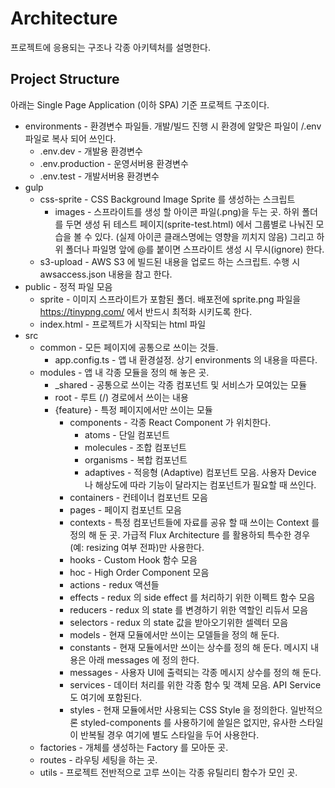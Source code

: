 # Architecture

프로젝트에 응용되는 구조나 각종 아키텍처를 설명한다.

## Project Structure
아래는 Single Page Application (이하 SPA) 기준 프로젝트 구조이다.

* environments - 환경변수 파일들. 개발/빌드 진행 시 환경에 알맞은 파일이 /.env 파일로 복사 되어 쓰인다.
  - .env.dev - 개발용 환경변수
  - .env.production - 운영서버용 환경변수
  - .env.test - 개발서버용 환경변수
* gulp
  - css-sprite - CSS Background Image Sprite 를 생성하는 스크립트
    - images - 스프라이트를 생성 할 아이콘 파일(.png)을 두는 곳. 하위 폴더를 두면 생성 뒤 테스트 페이지(sprite-test.html) 에서 그룹별로 나눠진 모습을 볼 수 있다. (실제 아이콘 클래스명에는 영향을 끼치지 않음) 그리고 하위 폴더나 파일명 앞에 @를 붙이면 스프라이트 생성 시 무시(ignore) 한다.
  - s3-upload - AWS S3 에 빌드된 내용을 업로드 하는 스크립트. 수행 시 awsaccess.json 내용을 참고 한다.
* public - 정적 파일 모음
  - sprite - 이미지 스프라이트가 포함된 폴더. 배포전에 sprite.png 파일을 https://tinypng.com/ 에서 반드시 최적화 시키도록 한다.
  - index.html - 프로젝트가 시작되는 html 파일
* src
  - common - 모든 페이지에 공통으로 쓰이는 것들.
    - app.config.ts - 앱 내 환경설정. 상기 environments 의 내용을 따른다.
  - modules - 앱 내 각종 모듈을 정의 해 놓은 곳.
    - _shared - 공통으로 쓰이는 각종 컴포넌트 및 서비스가 모여있는 모듈
    - root - 루트 (/) 경로에서 쓰이는 내용
    - {feature} - 특정 페이지에서만 쓰이는 모듈
      - components - 각종 React Component 가 위치한다.
        - atoms - 단일 컴포넌트
        - molecules - 조합 컴포넌트
        - organisms - 복합 컴포넌트
        - adaptives - 적응형 (Adaptive) 컴포넌트 모음. 사용자 Device 나 해상도에 따라 기능이 달라지는 컴포넌트가 필요할 때 쓰인다.
      - containers - 컨테이너 컴포넌트 모음
      - pages - 페이지 컴포넌트 모음
      - contexts - 특정 컴포넌트들에 자료를 공유 할 때 쓰이는 Context 를 정의 해 둔 곳. 가급적 Flux Architecture 를 활용하되 특수한 경우 (예: resizing 여부 전파)만 사용한다.
      - hooks - Custom Hook 함수 모음
      - hoc - High Order Component 모음
      - actions - redux 액션들
      - effects - redux 의 side effect 를 처리하기 위한 이펙트 함수 모음
      - reducers - redux 의 state 를 변경하기 위한 역할인 리듀서 모음
      - selectors - redux 의 state 값을 받아오기위한 셀렉터 모음
      - models - 현재 모듈에서만 쓰이는 모델들을 정의 해 둔다.
      - constants - 현재 모듈에서만 쓰이는 상수를 정의 해 둔다. 메시지 내용은 아래 messages 에 정의 한다.
      - messages - 사용자 UI에 출력되는 각종 메시지 상수를 정의 해 둔다.
      - services - 데이터 처리를 위한 각종 함수 및 객체 모음. API Service 도 여기에 포함된다.
      - styles - 현재 모듈에서만 사용되는 CSS Style 을 정의한다. 일반적으론 styled-components 를 사용하기에 쓸일은 없지만, 유사한 스타일이 반복될 경우 여기에 별도 스타일을 두어 사용한다.
  - factories - 개체를 생성하는 Factory 를 모아둔 곳.
  - routes - 라우팅 세팅을 하는 곳.
  - utils - 프로젝트 전반적으로 고루 쓰이는 각종 유틸리티 함수가 모인 곳.